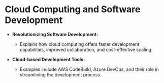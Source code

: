 # Cloud Computing and Software Development

- **Revolutionizing Software Development:**

  - Explains how cloud computing offers faster development capabilities, improved collaboration, and cost-effective scaling.

- **Cloud-based Development Tools:**

  - Examples include AWS CodeBuild, Azure DevOps, and their role in streamlining the development process.
